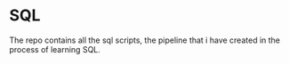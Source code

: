 # SQL
The repo contains all the sql scripts, the pipeline that i have created in the process of learning SQL. 
